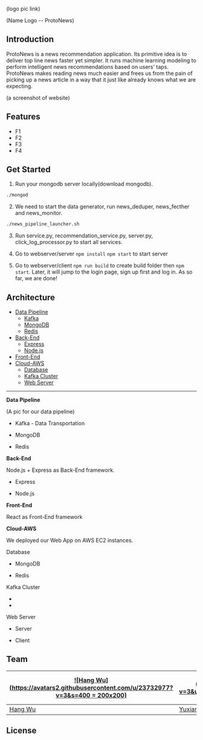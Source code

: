 (logo pic link)

(Name Logo -- ProtoNews)

## Introduction

ProtoNews is a news recommendation application. Its primitive idea is to deliver top line news faster yet simpler. It runs machine learning modeling to perform intelligent news recommendations based on users' taps. ProtoNews makes reading news much easier and frees us from the pain of picking up a news article in a way that it just like already knows what we are expecting.  

(a screenshot of website)

## Features

- F1
- F2
- F3
- F4

## Get Started

1. Run your mongodb server locally(download mongodb).
```sh
./mongod
```
2. We need to start the data generator, run news_deduper, news_fecther and news_monitor. 
```sh
./news_pipeline_launcher.sh
```

3. Run service.py, recommendation_service.py, server.py, click_log_processor.py to start all services.

4. Go to webserver/server 
`npm install`
`npm start` 
to start server 
5. Go to webserver/client 
 `npm run build` to create build folder 
then `npm start`. Later, it will jump to the login page, sign up first and log in. As so far, we are done!

## Architecture

- [Data Pipeline](#data-pipeline)
  - [Kafka](#kafka)
  - [MongoDB](#mongodb)
  - [Redis](#redis)
- [Back-End](#back-end)
  - [Express](#express)
  - [Node.js](#nodejs)
- [Front-End](#front-end)
- [Cloud-AWS](#cloud-aws)
  - [Database](#database)
  - [Kafka Cluster](#kafka-cluster)
  - [Web Server](#web-server)

---------

**<a name="data-pipeline"></a>Data Pipeline**

(A pic for our data pipeline)

  - <a name="kafka"></a>Kafka - Data Transportation

  - <a name="mongodb"></a>MongoDB

  - <a name="redis"></a>Redis

**<a name="back-end"></a>Back-End**

Node.js + Express as Back-End framework.

  - <a name="express"></a>Express

  - <a name="nodejs"></a>Node.js

**<a name="front-end"></a>Front-End**

React as Front-End framework

**<a name="cloud-aws"></a>Cloud-AWS**

We deployed our Web App on AWS EC2 instances.

 <a name="database"></a>Database

  * MongoDB

  * Redis

 <a name="kafka-cluster"></a>Kafka Cluster

  *

  *

 <a name="web-server"></a>Web Server
	
  * Server

  * Client

## Team

[![Hang Wu](https://avatars2.githubusercontent.com/u/23732977?v=3&s=400 = 200x200)](https://github.com/Dukecat0613) | [![Yuxiang Wang](https://avatars3.githubusercontent.com/u/18521999?v=3&u=efb9e4252e5dd007610874e1e67a4026efbd9644&s=400 = 200x200)](https://github.com/kuroega)
---|---
[Hang Wu](https://github.com/Dukecat0613) |[Yuxiang Wang](https://github.com/kuroega)

## License
